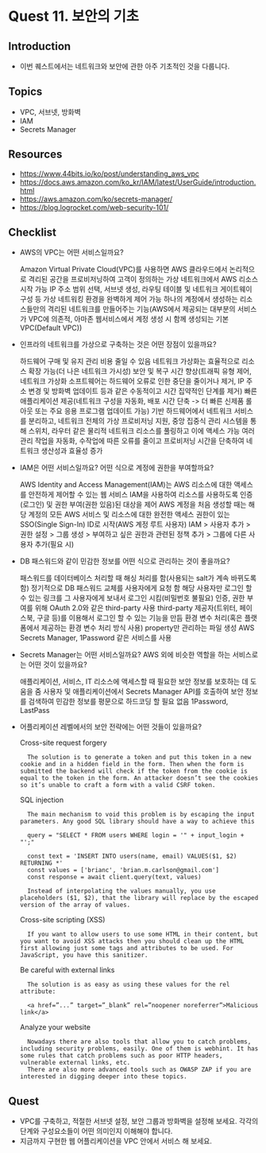 # Quest 11. 보안의 기초

## Introduction
* 이번 퀘스트에서는 네트워크와 보안에 관한 아주 기초적인 것을 다룹니다.

## Topics
* VPC, 서브넷, 방화벽
* IAM
* Secrets Manager

## Resources
* https://www.44bits.io/ko/post/understanding_aws_vpc
* https://docs.aws.amazon.com/ko_kr/IAM/latest/UserGuide/introduction.html
* https://aws.amazon.com/ko/secrets-manager/
* https://blog.logrocket.com/web-security-101/

## Checklist
* AWS의 VPC는 어떤 서비스일까요?

    Amazon Virtual Private Cloud(VPC)를 사용하면 AWS 클라우드에서 논리적으로 격리된 공간을 프로비저닝하여 고객이 정의하는 가상 네트워크에서 AWS 리소스 시작 가능
    IP 주소 범위 선택, 서브넷 생성, 라우팅 테이블 및 네트워크 게이트웨이 구성 등 가상 네트워킹 환경을 완벽하게 제어 가능
    하나의 계정에서 생성하는 리소스들만의 격리된 네트워크를 만들어주는 기능(AWS에서 제공되는 대부분의 서비스가 VPC에 의존적, 아마존 웹서비스에서 계정 생성 시 함께 생성되는 기본 VPC(Default VPC))

* 인프라의 네트워크를 가상으로 구축하는 것은 어떤 장점이 있을까요?

    하드웨어 구매 및 유지 관리 비용 줄일 수 있음
    네트워크 가상화는 효율적으로 리소스 확장 가능(더 나은 네트워크 가시성)
    보안 및 복구 시간 향상(트래픽 유형 제어, 네트워크 가상화 소프트웨어는 하드웨어 오류로 인한 중단을 줄이거나 제거, IP 주소 변경 및 방화벽 업데이트 등과 같은 수동적이고 시간 집약적인 단계를 제거)
    빠른 애플리케이션 제공(네트워크 구성을 자동화, 배포 시간 단축 -> 더 빠른 신제품 롤아웃 또는 주요 응용 프로그램 업데이트 가능)
    기반 하드웨어에서 네트워크 서비스를 분리하고, 네트워크 전체의 가상 프로비저닝 지원, 중앙 집중식 관리 시스템을 통해 스위치, 라우터 같은 물리적 네트워크 리소스를 풀링하고 이에 액세스 가능
    여러 관리 작업을 자동화, 수작업에 따른 오류를 줄이고 프로비저닝 시간을 단축하여 네트워크 생산성과 효율성 증가

* IAM은 어떤 서비스일까요? 어떤 식으로 계정에 권한을 부여할까요?

    AWS Identity and Access Management(IAM)는 AWS 리소스에 대한 액세스를 안전하게 제어할 수 있는 웹 서비스
    IAM을 사용하여 리소스를 사용하도록 인증(로그인) 및 권한 부여(권한 있음)된 대상을 제어
    AWS 계정을 처음 생성할 때는 해당 계정의 모든 AWS 서비스 및 리소스에 대한 완전한 액세스 권한이 있는 SSO(Single Sign-In) ID로 시작(AWS 계정 루트 사용자)
    IAM > 사용자 추가 > 권한 설정 > 그룹 생성 > 부여하고 싶은 권한과 관련된 정책 추가 > 그룹에 다른 사용자 추가(필요 시)

* DB 패스워드와 같이 민감한 정보를 어떤 식으로 관리하는 것이 좋을까요?

    패스워드를 데이터베이스 처리할 때 해싱 처리를 함(사용되는 salt가 계속 바뀌도록 함)
    정기적으로 DB 패스워드 교체를 사용자에게 요청 함
    해당 사용자만 로그인 할 수 있는 링크를 그 사용자에게 보내서 로그인 시킴(비밀번호 불필요)
    인증, 권한 부여를 위해 OAuth 2.0와 같은 third-party 사용
    third-party 제공자(트위터, 페이스북, 구글 등)를 이용해서 로그인 할 수 있는 기능을 만듬
    환경 변수 처리(혹은 플랫폼에서 제공하는 환경 변수 처리 방식 사용)
    property만 관리하는 파일 생성
    AWS Secrets Manager, 1Password 같은 서비스를 사용    

* Secrets Manager는 어떤 서비스일까요? AWS 외에 비슷한 역할을 하는 서비스로는 어떤 것이 있을까요?

    애플리케이션, 서비스, IT 리소스에 액세스할 때 필요한 보안 정보를 보호하는 데 도움을 줌
    사용자 및 애플리케이션에서 Secrets Manager API를 호출하여 보안 정보를 검색하여 민감한 정보를 평문으로 하드코딩 할 필요 없음
    1Password, LastPass

* 어플리케이션 레벨에서의 보안 전략에는 어떤 것들이 있을까요?

    Cross-site request forgery

        The solution is to generate a token and put this token in a new cookie and in a hidden field in the form. Then when the form is submitted the backend will check if the token from the cookie is equal to the token in the form. An attacker doesn’t see the cookies so it’s unable to craft a form with a valid CSRF token.

    SQL injection

        The main mechanism to void this problem is by escaping the input parameters. Any good SQL library should have a way to achieve this

        query = "SELECT * FROM users WHERE login = '" + input_login + "';"

        const text = 'INSERT INTO users(name, email) VALUES($1, $2) RETURNING *'
        const values = ['brianc', 'brian.m.carlson@gmail.com']
        const response = await client.query(text, values)

        Instead of interpolating the values manually, you use placeholders ($1, $2), that the library will replace by the escaped version of the array of values.

    Cross-site scripting (XSS)

        If you want to allow users to use some HTML in their content, but you want to avoid XSS attacks then you should clean up the HTML first allowing just some tags and attributes to be used. For JavaScript, you have this sanitizer.

    Be careful with external links

        The solution is as easy as using these values for the rel attribute:

        <a href=”...” target=”_blank” rel=”noopener noreferrer”>Malicious link</a>

    Analyze your website

        Nowadays there are also tools that allow you to catch problems, including security problems, easily. One of them is webhint. It has some rules that catch problems such as poor HTTP headers, vulnerable external links, etc.
        There are also more advanced tools such as OWASP ZAP if you are interested in digging deeper into these topics.

## Quest
* VPC를 구축하고, 적절한 서브넷 설정, 보안 그룹과 방화벽을 설정해 보세요. 각각의 단계와 구성요소들이 어떤 의미인지 이해해야 합니다.
* 지금까지 구현한 웹 어플리케이션을 VPC 안에서 서비스 해 보세요.
